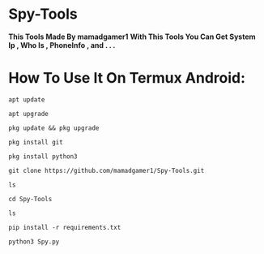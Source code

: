 # Spy-Tools
**This Tools Made By mamadgamer1**
**With This Tools You Can Get System Ip , Who Is , PhoneInfo , and . . .**

# How To Use It On Termux Android:
```apt update```

```apt upgrade```

```pkg update && pkg upgrade```

```pkg install git```

```pkg install python3```

```git clone https://github.com/mamadgamer1/Spy-Tools.git```

```ls```

```cd Spy-Tools```

```ls```

```pip install -r requirements.txt```

```python3 Spy.py```

